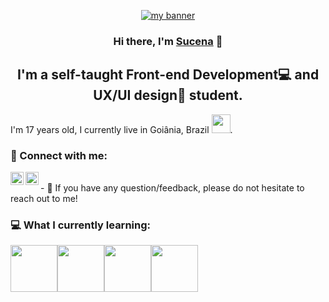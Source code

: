 <p align="center">
  <a href="#" target="_blank" rel="noreferrer"><img src="https://raw.githubusercontent.com/sucena29/sucena29/main/assets/bannerwith-background.jpg" alt="my banner"></a>
</p>
<h3 align="center">
Hi there, I'm <a href="#" target="_blank" rel="noreferrer">Sucena</a> 👋
</h3>
<h2 align="center">
  I'm a self-taught Front-end Development💻 and UX/UI design🎨 student.
</h2> 

I'm 17 years old, I currently live in Goiânia, Brazil <img style="width: 30px;" src="https://raw.githubusercontent.com/sucena29/sucena29/main/assets/brazil.png">.
### 🤝 Connect with me:

<a href="#"><img align="left" src="#" alt="Sucena | Twitter" width="21px"/></a>
<a href="#"><img align="left" src="#" alt="Sucena | Gmail" width="21px"/></a>

</br>
- 💬 If you have any question/feedback, please do not hesitate to reach out to me!

### 💻 What I currently learning:

<img style="width: 75px;" src="https://media3.giphy.com/media/XAxylRMCdpbEWUAvr8/giphy.gif"><img style="width: 75px;" src="https://i.giphy.com/media/fsEaZldNC8A1PJ3mwp/giphy.webp"><img style="width: 75px;" src="https://media2.giphy.com/media/v1.Y2lkPTc5MGI3NjExMWI4NzJkZjY1NzAxNmZiNTI2MGQ5Zjg3MjIyZGUzOWZiYzQ0N2IxOSZjdD1z/ln7z2eWriiQAllfVcn/giphy.gif"><img style="width: 75px;" src="https://media1.giphy.com/media/kH1DBkPNyZPOk0BxrM/100.webp">
